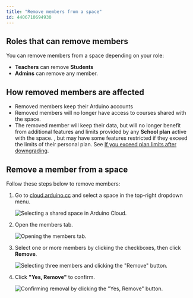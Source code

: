 ```yaml
---
title: "Remove members from a space"
id: 4406710694930
---
```


## Roles that can remove members

You can remove members from a space depending on your role:

* **Teachers** can remove **Students**
* **Admins** can remove any member.

## How removed members are affected

* Removed members keep their Arduino accounts
* Removed members will no longer have access to courses shared with the space.
* The removed member will keep their data, but will no longer benefit from additional features and limits provided by any **School plan** active with the space. , but may have some features restricted if they exceed the limits of their personal plan. See [If you exceed plan limits after downgrading](https://support.arduino.cc/hc/en-us/articles/4401874212370-If-you-exceed-plan-limits-after-downgrading).

## Remove a member from a space

Follow these steps below to remove members:

1. Go to [cloud.arduino.cc](https://cloud.arduino.cc/) and select a space in the top-right dropdown menu.

   ![Selecting a shared space in Arduino Cloud.](img/cloud-space-dropdown-shared.png)

2. Open the members tab.

   ![Opening the members tab.](img/space-members-tab.png)

3. Select one or more members by clicking the checkboxes, then click **Remove**.

   ![Selecting three members and clicking the "Remove" button.](img/space-select-remove.png)

4. Click **"Yes, Remove"** to confirm.

   ![Confirming removal by clicking the "Yes, Remove" button.](img/space-members-remove-confirm.png)
